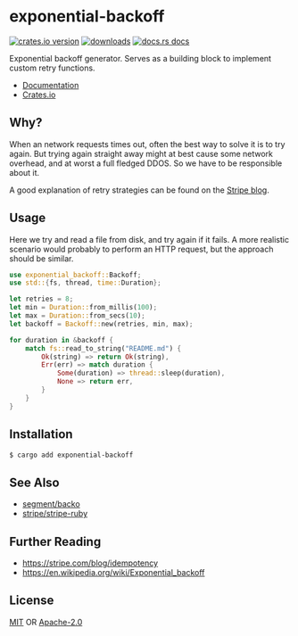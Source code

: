 # exponential-backoff
[![crates.io version][1]][2]
[![downloads][5]][6] [![docs.rs docs][7]][8]

Exponential backoff generator. Serves as a building block to implement custom
retry functions.

- [Documentation][8]
- [Crates.io][2]

## Why?
When an network requests times out, often the best way to solve it is to try
again. But trying again straight away might at best cause some network overhead,
and at worst a full fledged DDOS. So we have to be responsible about it.

A good explanation of retry strategies can be found on the [Stripe
blog](https://stripe.com/blog/idempotency).

## Usage
Here we try and read a file from disk, and try again if it fails. A more
realistic scenario would probably to perform an HTTP request, but the approach
should be similar.

```rust
use exponential_backoff::Backoff;
use std::{fs, thread, time::Duration};

let retries = 8;
let min = Duration::from_millis(100);
let max = Duration::from_secs(10);
let backoff = Backoff::new(retries, min, max);

for duration in &backoff {
    match fs::read_to_string("README.md") {
        Ok(string) => return Ok(string),
        Err(err) => match duration {
            Some(duration) => thread::sleep(duration),
            None => return err,
        }
    }
}
```

## Installation
```sh
$ cargo add exponential-backoff
```

## See Also
- [segment/backo](https://github.com/segmentio/backo)
- [stripe/stripe-ruby](https://github.com/stripe/stripe-ruby/blob/1bb9ac48b916b1c60591795cdb7ba6d18495e82d/lib/stripe/stripe_client.rb#L78-L92)

## Further Reading
- https://stripe.com/blog/idempotency
- https://en.wikipedia.org/wiki/Exponential_backoff

## License
[MIT](./LICENSE-MIT) OR [Apache-2.0](./LICENSE-APACHE)

[1]: https://img.shields.io/crates/v/exponential-backoff.svg?style=flat-square
[2]: https://crates.io/crates/exponential-backoff
[3]: https://img.shields.io/travis/yoshuawuyts/exponential-backoff.svg?style=flat-square
[4]: https://travis-ci.org/yoshuawuyts/exponential-backoff
[5]: https://img.shields.io/crates/d/exponential-backoff.svg?style=flat-square
[6]: https://crates.io/crates/exponential-backoff
[7]: https://img.shields.io/badge/docs-latest-blue.svg?style=flat-square
[8]: https://docs.rs/exponential-backoff
